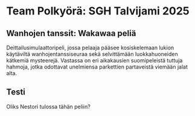 # Team Polkyörä: SGH Talvijami 2025

## Wanhojen tanssit: Wakawaa peliä
Deittailusimulaattoripeli, jossa pelaaja pääsee kosiskelemaan lukion käytäviltä wanhojentanssiseuraa sekä selvittämään luokkahuoneiden kätkemiä mysteerejä. Vastassa on eri aikakausien suomipeleistä tuttuja hahmoja, jotka odottavat unelmiensa parkettien partaveistä viemään jalat alta.

## Testi
Oliks Nestori tulossa tähän peliin?